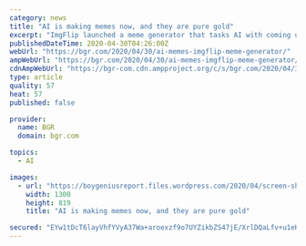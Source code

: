 ```yaml
---
category: news
title: "AI is making memes now, and they are pure gold"
excerpt: "ImgFlip launched a meme generator that tasks AI with coming up with funny captions for popular meme formats. The absurd results are sometimes confusing, but often hilarious. The algorithm was fed"
publishedDateTime: 2020-04-30T04:26:00Z
webUrl: "https://bgr.com/2020/04/30/ai-memes-imgflip-meme-generator/"
ampWebUrl: "https://bgr.com/2020/04/30/ai-memes-imgflip-meme-generator/amp/"
cdnAmpWebUrl: "https://bgr-com.cdn.ampproject.org/c/s/bgr.com/2020/04/30/ai-memes-imgflip-meme-generator/amp/"
type: article
quality: 57
heat: 57
published: false

provider:
  name: BGR
  domain: bgr.com

topics:
  - AI

images:
  - url: "https://boygeniusreport.files.wordpress.com/2020/04/screen-shot-2020-04-29-at-2.17.01-pm-e1588187859777.png"
    width: 1300
    height: 819
    title: "AI is making memes now, and they are pure gold"

secured: "EYw1tDcT6layVhfYVyA37Wa+aroexzf9o7UYZikbZS47jE/XrlDQaLfv+u1eK9qmcnR2cgTo9fIz7btz206m38CtVZ2sSweWFtvtD8AmXg8rniPiR6Nnsj7atSKl8Etwme2nGvCvheFsXuVl995SzeBQ57BgTCCI2MerU4lxlzmXlWh6kfeVqduRSgR2am7OPesWsc6B+enRlAokNSrn04kDxeDab8Y8cmjHAPWZ6TPN8ZfxZih6Eh3HgrZWJOx1FmPgNFOacGwGHa2CO0SiIZ8V2wq50MbYRqer+lRJm51wIC6vlmGMFLr5vyeMK0H+;PI91iPBIYoTJRIA1nqqh8Q=="
---
```



